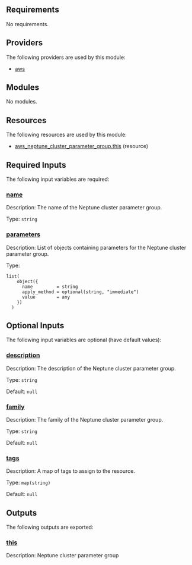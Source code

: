 <!-- BEGIN_TF_DOCS -->
## Requirements

No requirements.

## Providers

The following providers are used by this module:

- <a name="provider_aws"></a> [aws](#provider\_aws)

## Modules

No modules.

## Resources

The following resources are used by this module:

- [aws_neptune_cluster_parameter_group.this](https://registry.terraform.io/providers/hashicorp/aws/latest/docs/resources/neptune_cluster_parameter_group) (resource)

## Required Inputs

The following input variables are required:

### <a name="input_name"></a> [name](#input\_name)

Description: The name of the Neptune cluster parameter group.

Type: `string`

### <a name="input_parameters"></a> [parameters](#input\_parameters)

Description: List of objects containing parameters for the Neptune cluster parameter group.

Type:

```hcl
list(
    object({
      name         = string
      apply_method = optional(string, "immediate")
      value        = any
    })
  )
```

## Optional Inputs

The following input variables are optional (have default values):

### <a name="input_description"></a> [description](#input\_description)

Description: The description of the Neptune cluster parameter group.

Type: `string`

Default: `null`

### <a name="input_family"></a> [family](#input\_family)

Description: The family of the Neptune cluster parameter group.

Type: `string`

Default: `null`

### <a name="input_tags"></a> [tags](#input\_tags)

Description: A map of tags to assign to the resource.

Type: `map(string)`

Default: `null`

## Outputs

The following outputs are exported:

### <a name="output_this"></a> [this](#output\_this)

Description: Neptune cluster parameter group
<!-- END_TF_DOCS -->